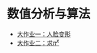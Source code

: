 # 数值分析与算法
- [大作业一：人脸变形](https://github.com/thu-jw/FaceMorphing)
- [大作业二：求$\pi^x$](https://github.com/thu-jw/PiXP)
